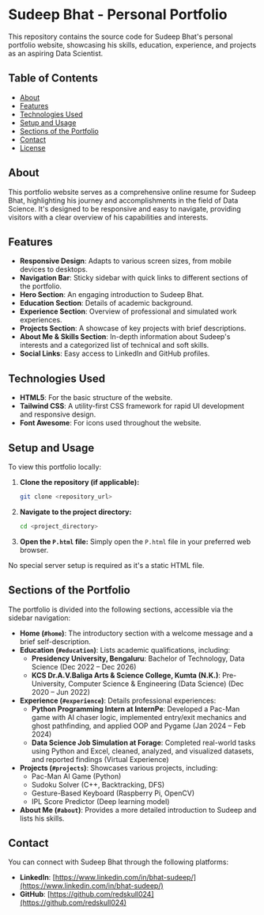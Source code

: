 # Sudeep Bhat - Personal Portfolio

This repository contains the source code for Sudeep Bhat's personal portfolio website, showcasing his skills, education, experience, and projects as an aspiring Data Scientist.

## Table of Contents

  * [About](https://www.google.com/search?q=%23about)
  * [Features](https://www.google.com/search?q=%23features)
  * [Technologies Used](https://www.google.com/search?q=%23technologies-used)
  * [Setup and Usage](https://www.google.com/search?q=%23setup-and-usage)
  * [Sections of the Portfolio](https://www.google.com/search?q=%23sections-of-the-portfolio)
  * [Contact](https://www.google.com/search?q=%23contact)
  * [License](https://www.google.com/search?q=%23license)

## About

This portfolio website serves as a comprehensive online resume for Sudeep Bhat, highlighting his journey and accomplishments in the field of Data Science. It's designed to be responsive and easy to navigate, providing visitors with a clear overview of his capabilities and interests.

## Features

  * **Responsive Design**: Adapts to various screen sizes, from mobile devices to desktops.
  * **Navigation Bar**: Sticky sidebar with quick links to different sections of the portfolio.
  * **Hero Section**: An engaging introduction to Sudeep Bhat.
  * **Education Section**: Details of academic background.
  * **Experience Section**: Overview of professional and simulated work experiences.
  * **Projects Section**: A showcase of key projects with brief descriptions.
  * **About Me & Skills Section**: In-depth information about Sudeep's interests and a categorized list of technical and soft skills.
  * **Social Links**: Easy access to LinkedIn and GitHub profiles.

## Technologies Used

  * **HTML5**: For the basic structure of the website.
  * **Tailwind CSS**: A utility-first CSS framework for rapid UI development and responsive design.
  * **Font Awesome**: For icons used throughout the website.

## Setup and Usage

To view this portfolio locally:

1.  **Clone the repository (if applicable):**
    ```bash
    git clone <repository_url>
    ```
2.  **Navigate to the project directory:**
    ```bash
    cd <project_directory>
    ```
3.  **Open the `P.html` file:**
    Simply open the `P.html` file in your preferred web browser.

No special server setup is required as it's a static HTML file.

## Sections of the Portfolio

The portfolio is divided into the following sections, accessible via the sidebar navigation:

  * **Home (`#home`)**: The introductory section with a welcome message and a brief self-description.
  * **Education (`#education`)**: Lists academic qualifications, including:
      * **Presidency University, Bengaluru**: Bachelor of Technology, Data Science (Dec 2022 – Dec 2026)
      * **KCS Dr.A.V.Baliga Arts & Science College, Kumta (N.K.)**: Pre-University, Computer Science & Engineering (Data Science) (Dec 2020 – Jun 2022)
  * **Experience (`#experience`)**: Details professional experiences:
      * **Python Programming Intern at InternPe**: Developed a Pac-Man game with AI chaser logic, implemented entry/exit mechanics and ghost pathfinding, and applied OOP and Pygame (Jan 2024 – Feb 2024)
      * **Data Science Job Simulation at Forage**: Completed real-world tasks using Python and Excel, cleaned, analyzed, and visualized datasets, and reported findings (Virtual Experience)
  * **Projects (`#projects`)**: Showcases various projects, including:
      * Pac-Man AI Game (Python)
      * Sudoku Solver (C++, Backtracking, DFS)
      * Gesture-Based Keyboard (Raspberry Pi, OpenCV)
      * IPL Score Predictor (Deep learning model)
  * **About Me (`#about`)**: Provides a more detailed introduction to Sudeep and lists his skills.

## Contact

You can connect with Sudeep Bhat through the following platforms:

  * **LinkedIn**: [https://www.linkedin.com/in/bhat-sudeep/](https://www.linkedin.com/in/bhat-sudeep/)
  * **GitHub**: [https://github.com/redskull024](https://github.com/redskull024)
